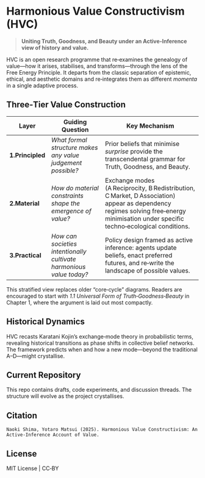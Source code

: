 # Harmonious Value Constructivism (HVC)

> **Uniting Truth, Goodness, and Beauty under an Active‑Inference view of history and value.**

HVC is an open research programme that re‑examines the genealogy of value—how it arises, stabilises, and transforms—through the lens of the Free Energy Principle. It departs from the classic separation of epistemic, ethical, and aesthetic domains and re‑integrates them as different *momenta* in a single adaptive process.

## Three‑Tier Value Construction
| Layer | Guiding Question | Key Mechanism |
|-------|-----------------|---------------|
| **1.Principled** | *What formal structure makes any value judgement possible?* | Prior beliefs that minimise *surprise* provide the transcendental grammar for Truth, Goodness, and Beauty. |
| **2.Material** | *How do material constraints shape the emergence of value?* | Exchange modes (A Reciprocity, B Redistribution, C Market, D Association) appear as dependency regimes solving free‑energy minimisation under specific techno‑ecological conditions. |
| **3.Practical** | *How can societies intentionally cultivate harmonious value today?* | Policy design framed as active inference: agents update beliefs, enact preferred futures, and re‑write the landscape of possible values. |

This stratified view replaces older “core‑cycle” diagrams. Readers are encouraged to start with *1.1 Universal Form of Truth‑Goodness‑Beauty* in Chapter 1, where the argument is laid out most compactly.

## Historical Dynamics
HVC recasts Karatani Kojin’s exchange‑mode theory in probabilistic terms, revealing historical transitions as phase shifts in collective belief networks. The framework predicts when and how a new mode—beyond the traditional A–D—might crystallise.

## Current Repository
This repo contains drafts, code experiments, and discussion threads. The structure will evolve as the project crystallises.

## Citation
```text
Naoki Shima, Yotaro Matsui (2025). Harmonious Value Constructivism: An Active‑Inference Account of Value.
```

## License
MIT License | CC‑BY

